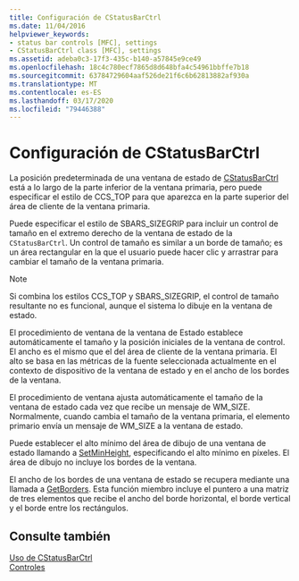 ```yaml
---
title: Configuración de CStatusBarCtrl
ms.date: 11/04/2016
helpviewer_keywords:
- status bar controls [MFC], settings
- CStatusBarCtrl class [MFC], settings
ms.assetid: adeba0c3-17f3-435c-b140-a57845e9ce49
ms.openlocfilehash: 18c4c780ecf7865d8d648bfa4c54961bbffe7b18
ms.sourcegitcommit: 63784729604aaf526de21f6c6b62813882af930a
ms.translationtype: MT
ms.contentlocale: es-ES
ms.lasthandoff: 03/17/2020
ms.locfileid: "79446388"
---
```

# <a name="settings-for-the-cstatusbarctrl"></a>Configuración de CStatusBarCtrl

La posición predeterminada de una ventana de estado de [CStatusBarCtrl](../mfc/reference/cstatusbarctrl-class.md) está a lo largo de la parte inferior de la ventana primaria, pero puede especificar el estilo de CCS_TOP para que aparezca en la parte superior del área de cliente de la ventana primaria.

Puede especificar el estilo de SBARS_SIZEGRIP para incluir un control de tamaño en el extremo derecho de la ventana de estado de la `CStatusBarCtrl`. Un control de tamaño es similar a un borde de tamaño; es un área rectangular en la que el usuario puede hacer clic y arrastrar para cambiar el tamaño de la ventana primaria.

> [!NOTE]
>  Si combina los estilos CCS_TOP y SBARS_SIZEGRIP, el control de tamaño resultante no es funcional, aunque el sistema lo dibuje en la ventana de estado.

El procedimiento de ventana de la ventana de Estado establece automáticamente el tamaño y la posición iniciales de la ventana de control. El ancho es el mismo que el del área de cliente de la ventana primaria. El alto se basa en las métricas de la fuente seleccionada actualmente en el contexto de dispositivo de la ventana de estado y en el ancho de los bordes de la ventana.

El procedimiento de ventana ajusta automáticamente el tamaño de la ventana de estado cada vez que recibe un mensaje de WM_SIZE. Normalmente, cuando cambia el tamaño de la ventana primaria, el elemento primario envía un mensaje de WM_SIZE a la ventana de estado.

Puede establecer el alto mínimo del área de dibujo de una ventana de estado llamando a [SetMinHeight](../mfc/reference/cstatusbarctrl-class.md#setminheight), especificando el alto mínimo en píxeles. El área de dibujo no incluye los bordes de la ventana.

El ancho de los bordes de una ventana de estado se recupera mediante una llamada a [GetBorders](../mfc/reference/cstatusbarctrl-class.md#getborders). Esta función miembro incluye el puntero a una matriz de tres elementos que recibe el ancho del borde horizontal, el borde vertical y el borde entre los rectángulos.

## <a name="see-also"></a>Consulte también

[Uso de CStatusBarCtrl](../mfc/using-cstatusbarctrl.md)<br/>
[Controles](../mfc/controls-mfc.md)
